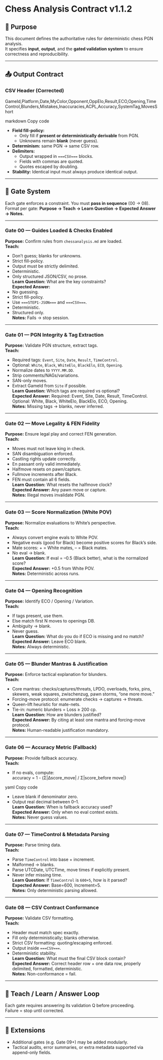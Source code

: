 # Chess Analysis Contract v1.1.2

## 🎯 Purpose
This document defines the authoritative rules for deterministic chess PGN analysis.  
It specifies **input**, **output**, and the **gated validation system** to ensure correctness and reproducibility.

---

## 📤 Output Contract

### CSV Header (Corrected)
GameId,Platform,Date,MyColor,Opponent,OppElo,Result,ECO,Opening,TimeControl,Blunders,Mistakes,Inaccuracies,ACPL,Accuracy,SystemTag,MovesShort

markdown
Copy code

- **Field fill-policy:**
  - Only fill if **present or deterministically derivable** from PGN.
  - Unknowns remain **blank** (never guess).
- **Determinism:** same PGN → same CSV row.
- **Delimiters:**  
  - Output wrapped in `===CSV===` blocks.  
  - Fields with commas are quoted.  
  - Quotes escaped by doubling.  
- **Stability:** Identical input must always produce identical output.

---

## 🧩 Gate System

Each gate enforces a constraint. You must **pass in sequence** (00 → 08).  
Format per gate: **Purpose → Teach → Learn Question → Expected Answer → Notes.**

---

### Gate 00 — Guides Loaded & Checks Enabled
**Purpose:** Confirm rules from `chessanalysis.md` are loaded.  
**Teach:**  
- Don’t guess; blanks for unknowns.  
- Strict fill-policy.  
- Output must be strictly delimited.  
- Deterministic.  
- Only structured JSON/CSV, no prose.  
**Learn Question:** What are the key constraints?  
**Expected Answer:**  
- No guessing.  
- Strict fill-policy.  
- Use `===STEP1-JSON===` and `===CSV===`.  
- Deterministic.  
- Structured only.  
**Notes:** Fails → stop session.

---

### Gate 01 — PGN Integrity & Tag Extraction
**Purpose:** Validate PGN structure, extract tags.  
**Teach:**  
- Required tags: `Event`, `Site`, `Date`, `Result`, `TimeControl`.  
- Optional: `White`, `Black`, `WhiteElo`, `BlackElo`, `ECO`, `Opening`.  
- Normalize dates to `YYYY.MM.DD`.  
- Strip comments/NAGs/variations.  
- SAN-only moves.  
- Extract GameId from `Site` if possible.  
**Learn Question:** Which tags are required vs optional?  
**Expected Answer:** Required: Event, Site, Date, Result, TimeControl. Optional: White, Black, WhiteElo, BlackElo, ECO, Opening.  
**Notes:** Missing tags → blanks, never inferred.

---

### Gate 02 — Move Legality & FEN Fidelity
**Purpose:** Ensure legal play and correct FEN generation.  
**Teach:**  
- Moves must not leave king in check.  
- SAN disambiguation enforced.  
- Castling rights update correctly.  
- En passant only valid immediately.  
- Halfmove resets on pawn/capture.  
- Fullmove increments after Black.  
- FEN must contain all 6 fields.  
**Learn Question:** What resets the halfmove clock?  
**Expected Answer:** Any pawn move or capture.  
**Notes:** Illegal moves invalidate PGN.

---

### Gate 03 — Score Normalization (White POV)
**Purpose:** Normalize evaluations to White’s perspective.  
**Teach:**  
- Always convert engine evals to White POV.  
- Negative evals (good for Black) become positive scores for Black’s side.  
- Mate scores: + = White mates, – = Black mates.  
- No eval → blank.  
**Learn Question:** If eval = –0.5 (Black better), what is the normalized score?  
**Expected Answer:** +0.5 from White POV.  
**Notes:** Deterministic across runs.

---

### Gate 04 — Opening Recognition
**Purpose:** Identify ECO / Opening / Variation.  
**Teach:**  
- If tags present, use them.  
- Else match first N moves to openings DB.  
- Ambiguity → blank.  
- Never guess.  
**Learn Question:** What do you do if ECO is missing and no match?  
**Expected Answer:** Leave ECO blank.  
**Notes:** Always deterministic.

---

### Gate 05 — Blunder Mantras & Justification
**Purpose:** Enforce tactical explanation for blunders.  
**Teach:**  
- Core mantras: checks/captures/threats, LPDO, overloads, forks, pins, skewers, weak squares, zwischenzug, pawn storms, “one more move.”  
- Forcing-move protocol: enumerate checks → captures → threats.  
- Queen-lift heuristic for mate-nets.  
- Tie-in: numeric blunders = Loss ≥ 200 cp.  
**Learn Question:** How are blunders justified?  
**Expected Answer:** By citing at least one mantra and forcing-move protocol.  
**Notes:** Human-readable justification mandatory.

---

### Gate 06 — Accuracy Metric (Fallback)
**Purpose:** Provide fallback accuracy.  
**Teach:**  
- If no evals, compute:  
accuracy = 1 - (Σ|Δscore_move| / Σ|score_before move|)

yaml
Copy code
- Leave blank if denominator zero.  
- Output real decimal between 0–1.  
**Learn Question:** When is fallback accuracy used?  
**Expected Answer:** Only when no eval context exists.  
**Notes:** Never guess values.

---

### Gate 07 — TimeControl & Metadata Parsing
**Purpose:** Parse timing data.  
**Teach:**  
- Parse `TimeControl` into base + increment.  
- Malformed → blanks.  
- Parse UTCDate, UTCTime, move times if explicitly present.  
- Never infer missing time.  
**Learn Question:** If `TimeControl` is `600+5`, how is it parsed?  
**Expected Answer:** Base=600, Increment=5.  
**Notes:** Only deterministic parsing allowed.

---

### Gate 08 — CSV Contract Conformance
**Purpose:** Validate CSV formatting.  
**Teach:**  
- Header must match spec exactly.  
- Fill only deterministically; blanks otherwise.  
- Strict CSV formatting: quoting/escaping enforced.  
- Output inside `===CSV===`.  
- Deterministic stability.  
**Learn Question:** What must the final CSV block contain?  
**Expected Answer:** Correct header row + one data row, properly delimited, formatted, deterministic.  
**Notes:** Non-conformance = fail.

---

## 🔁 Teach / Learn / Answer Loop
Each gate requires answering its validation Q before proceeding.  
Failure = stop until corrected.

---

## 🌱 Extensions
- Additional gates (e.g. Gate 09+) may be added modularly.  
- Tactical audits, error summaries, or extra metadata supported via append-only fields.  
